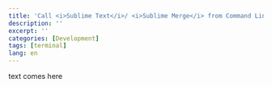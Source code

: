 ```yaml
---
title: 'Call <i>Sublime Text</i>/ <i>Sublime Merge</i> from Command Line'
description: ''
excerpt: ''
categories: [Development]
tags: [terminal]
lang: en
---
```



text comes here
